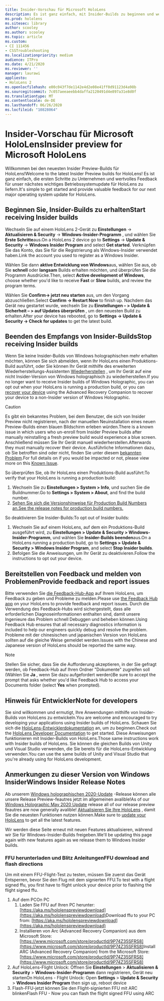 ```yaml
---
title: Insider-Vorschau für Microsoft HoloLens
description: Es ist ganz einfach, mit Insider-Builds zu beginnen und wertvolles Feedback für unser nächstes wichtiges Betriebssystemupdate für HoloLens zu liefern.
ms.prod: hololens
ms.sitesec: library
author: scooley
ms.author: scooley
ms.topic: article
ms.custom:
- CI 111456
- CSSTroubleshooting
ms.localizationpriority: medium
audience: ITPro
ms.date: 4/21/2020
ms.reviewer: ''
manager: laurawi
appliesto:
- HoloLens 2
ms.openlocfilehash: e00c043f7de1142e4d2e08e41ff0d91123d4a98b
ms.sourcegitcommit: 7c057aeeaeebb4daffa2120491d4e897a31e8d0f
ms.translationtype: MT
ms.contentlocale: de-DE
ms.lasthandoff: 06/26/2020
ms.locfileid: "10828064"
---
```

# <span data-ttu-id="3ba25-103">Insider-Vorschau für Microsoft HoloLens</span><span class="sxs-lookup"><span data-stu-id="3ba25-103">Insider preview for Microsoft HoloLens</span></span>

<span data-ttu-id="3ba25-104">Willkommen bei den neuesten Insider Preview-Builds für HoloLens!</span><span class="sxs-lookup"><span data-stu-id="3ba25-104">Welcome to the latest Insider Preview builds for HoloLens!</span></span>  <span data-ttu-id="3ba25-105">Es ist ganz einfach, die ersten Schritte zu Unternehmen und wertvolles Feedback für unser nächstes wichtiges Betriebssystemupdate für HoloLens zu liefern.</span><span class="sxs-lookup"><span data-stu-id="3ba25-105">It's simple to get started and provide valuable feedback for our next major operating system update for HoloLens.</span></span>

## <span data-ttu-id="3ba25-106">Beginnen Sie, Insider-Builds zu erhalten</span><span class="sxs-lookup"><span data-stu-id="3ba25-106">Start receiving Insider builds</span></span>

<span data-ttu-id="3ba25-107">Wechseln Sie auf einem HoloLens 2-Gerät zu **Einstellungen**  ->  **Aktualisieren & Security**  ->  **Windows-Insider-Programm** , und wählen Sie **Erste Schritte**aus.</span><span class="sxs-lookup"><span data-stu-id="3ba25-107">On a HoloLens 2 device go to **Settings** -> **Update & Security** -> **Windows Insider Program** and select **Get started**.</span></span> <span data-ttu-id="3ba25-108">Verknüpfen Sie das Konto, das Sie für die Registrierung als Windows-Insider verwendet haben.</span><span class="sxs-lookup"><span data-stu-id="3ba25-108">Link the account you used to register as a Windows Insider.</span></span>

<span data-ttu-id="3ba25-109">Wählen Sie dann **aktive Entwicklung von Windows**aus, wählen Sie aus, ob Sie **schnell** oder **langsam** Builds erhalten möchten, und überprüfen Sie die Programm Ausdrücke.</span><span class="sxs-lookup"><span data-stu-id="3ba25-109">Then, select **Active development of Windows**, choose whether you'd like to receive **Fast** or **Slow** builds, and review the program terms.</span></span>

<span data-ttu-id="3ba25-110">Wählen Sie **Confirm-> jetzt neu starten** aus, um den Vorgang abzuschließen.</span><span class="sxs-lookup"><span data-stu-id="3ba25-110">Select **Confirm -> Restart Now** to finish up.</span></span> <span data-ttu-id="3ba25-111">Nachdem das Gerät neu gestartet wurde, wechseln Sie zu **Einstellungen – > Update & Sicherheit – > auf Updates überprüfen** , um den neuesten Build zu erhalten.</span><span class="sxs-lookup"><span data-stu-id="3ba25-111">After your device has rebooted, go to **Settings -> Update & Security -> Check for updates** to get the latest build.</span></span>

## <span data-ttu-id="3ba25-112">Beenden des Empfangs von Insider-Builds</span><span class="sxs-lookup"><span data-stu-id="3ba25-112">Stop receiving Insider builds</span></span>

<span data-ttu-id="3ba25-113">Wenn Sie keine Insider-Builds von Windows holographischen mehr erhalten möchten, können Sie sich abmelden, wenn Ihr HoloLens einen Produktions-Build ausführt, oder Sie können Ihr Gerät mithilfe des erweiterten Wiederherstellungs-Assistenten [Wiederherstellen](hololens-recovery.md) , um Ihr Gerät auf eine nicht Insider-Version von Windows holographisch zu wiederherstellen.</span><span class="sxs-lookup"><span data-stu-id="3ba25-113">If you no longer want to receive Insider builds of Windows Holographic, you can opt out when your HoloLens is running a production build, or you can [recover your device](hololens-recovery.md) using the Advanced Recovery Companion to recover your device to a non-Insider version of Windows Holographic.</span></span>

> [!CAUTION]
> <span data-ttu-id="3ba25-114">Es gibt ein bekanntes Problem, bei dem Benutzer, die sich von Insider Preview nicht registrieren, nach der manuellen Neuinstallation eines neuen Preview-Builds einen blauen Bildschirm erleben würden.</span><span class="sxs-lookup"><span data-stu-id="3ba25-114">There is a known issue in which users who un-enroll from Insider Preview builds after manually reinstalling a fresh preview build would experience a blue screen.</span></span> <span data-ttu-id="3ba25-115">Anschließend müssen Sie Ihr Gerät manuell wiederherstellen.</span><span class="sxs-lookup"><span data-stu-id="3ba25-115">Afterwards they must manually recover their device.</span></span> <span data-ttu-id="3ba25-116">Ausführliche Informationen dazu, ob Sie betroffen sind oder nicht, finden Sie unter diesem [bekannten Problem](https://docs.microsoft.com/hololens/hololens-known-issues?source=docs#blue-screen-is-shown-after-unenrolling-from-insider-preview-builds-on-a-device-reflashed-with-a-insider-build).</span><span class="sxs-lookup"><span data-stu-id="3ba25-116">For full details on if you would be impacted or not, please view more on this [Known Issue](https://docs.microsoft.com/hololens/hololens-known-issues?source=docs#blue-screen-is-shown-after-unenrolling-from-insider-preview-builds-on-a-device-reflashed-with-a-insider-build).</span></span>

<span data-ttu-id="3ba25-117">So überprüfen Sie, ob Ihr HoloLens einen Produktions-Build ausführt:</span><span class="sxs-lookup"><span data-stu-id="3ba25-117">To verify that your HoloLens is running a production build:</span></span>

1. <span data-ttu-id="3ba25-118">Wechseln Sie zu **Einstellungen > System > Info**, und suchen Sie die Buildnummer.</span><span class="sxs-lookup"><span data-stu-id="3ba25-118">Go to **Settings > System > About**, and find the build number.</span></span>
1. [<span data-ttu-id="3ba25-119">Sehen Sie sich die Versionshinweise für Production Build Numbers an.</span><span class="sxs-lookup"><span data-stu-id="3ba25-119">See the release notes for production build numbers.</span></span>](hololens-release-notes.md)

<span data-ttu-id="3ba25-120">So deaktivieren Sie Insider-Builds:</span><span class="sxs-lookup"><span data-stu-id="3ba25-120">To opt out of Insider builds:</span></span>

1. <span data-ttu-id="3ba25-121">Wechseln Sie auf einem HoloLens, auf dem ein Produktions-Build ausgeführt wird, zu **Einstellungen > Update & Security > Windows-Insider-Programm**, und wählen Sie **Insider-Builds beenden**aus.</span><span class="sxs-lookup"><span data-stu-id="3ba25-121">On a HoloLens running a production build, go to **Settings > Update & Security > Windows Insider Program**, and select **Stop Insider builds**.</span></span>
1. <span data-ttu-id="3ba25-122">Befolgen Sie die Anweisungen, um Ihr Gerät zu deaktivieren.</span><span class="sxs-lookup"><span data-stu-id="3ba25-122">Follow the instructions to opt out your device.</span></span>



## <span data-ttu-id="3ba25-123">Bereitstellen von Feedback und melden von Problemen</span><span class="sxs-lookup"><span data-stu-id="3ba25-123">Provide feedback and report issues</span></span>

<span data-ttu-id="3ba25-124">Bitte verwenden Sie [die Feedback-Hub-App](hololens-feedback.md) auf Ihrem HoloLens, um Feedback zu geben und Probleme zu melden.</span><span class="sxs-lookup"><span data-stu-id="3ba25-124">Please use [the Feedback Hub app](hololens-feedback.md) on your HoloLens to provide feedback and report issues.</span></span> <span data-ttu-id="3ba25-125">Durch die Verwendung des Feedback-Hubs wird sichergestellt, dass alle erforderlichen Diagnoseinformationen enthalten sind, damit unsere Ingenieure das Problem schnell Debuggen und beheben können.</span><span class="sxs-lookup"><span data-stu-id="3ba25-125">Using Feedback Hub ensures that all necessary diagnostics information is included to help our engineers quickly debug and resolve the problem.</span></span>  <span data-ttu-id="3ba25-126">Probleme mit der chinesischen und japanischen Version von HoloLens sollten auf die gleiche Weise gemeldet werden.</span><span class="sxs-lookup"><span data-stu-id="3ba25-126">Issues with the Chinese and Japanese version of HoloLens should be reported the same way.</span></span>

> [!NOTE]
> <span data-ttu-id="3ba25-127">Stellen Sie sicher, dass Sie die Aufforderung akzeptieren, in der Sie gefragt werden, ob Feedback-Hub auf Ihren Ordner "Dokumente" zugreifen soll (Wählen Sie **Ja** , wenn Sie dazu aufgefordert werden)</span><span class="sxs-lookup"><span data-stu-id="3ba25-127">Be sure to accept the prompt that asks whether you'd like Feedback Hub to access your Documents folder (select **Yes** when prompted).</span></span>

## <span data-ttu-id="3ba25-128">Hinweis für Entwickler</span><span class="sxs-lookup"><span data-stu-id="3ba25-128">Note for developers</span></span>

<span data-ttu-id="3ba25-129">Sie sind willkommen und ermutigt, Ihre Anwendungen mithilfe von Insider-Builds von HoloLens zu entwickeln.</span><span class="sxs-lookup"><span data-stu-id="3ba25-129">You are welcome and encouraged to try developing your applications using Insider builds of HoloLens.</span></span>  <span data-ttu-id="3ba25-130">Schauen Sie sich die [HoloLens-Entwicklerdokumentation](https://developer.microsoft.com/windows/mixed-reality/development) an, um zu beginnen.</span><span class="sxs-lookup"><span data-stu-id="3ba25-130">Check out the [HoloLens Developer Documentation](https://developer.microsoft.com/windows/mixed-reality/development) to get started.</span></span> <span data-ttu-id="3ba25-131">Diese Anweisungen funktionieren mit Insider-Builds von HoloLens.</span><span class="sxs-lookup"><span data-stu-id="3ba25-131">Those same instructions work with Insider builds of HoloLens.</span></span>  <span data-ttu-id="3ba25-132">Sie können die gleichen Builds von Unity und Visual Studio verwenden, die Sie bereits für die HoloLens-Entwicklung verwenden.</span><span class="sxs-lookup"><span data-stu-id="3ba25-132">You can use the same builds of Unity and Visual Studio that you're already using for HoloLens development.</span></span>


## <span data-ttu-id="3ba25-133">Anmerkungen zu dieser Version von Windows Insider</span><span class="sxs-lookup"><span data-stu-id="3ba25-133">Windows Insider Release Notes</span></span>

<span data-ttu-id="3ba25-134">Ab unserem [Windows holographischen 2020-Update](hololens-release-notes.md) -Release können alle unsere Release Preview-feautres jetzt im allgemeinen avalible!</span><span class="sxs-lookup"><span data-stu-id="3ba25-134">As of our [Windows Holographic May 2020 Update](hololens-release-notes.md) release all of our release preview feautres are now generally avalible!</span></span> <span data-ttu-id="3ba25-135">[Aktualisieren Sie Ihre HoloLens](hololens-update-hololens.md) , damit Sie die neuesten Funktionen nutzen können.</span><span class="sxs-lookup"><span data-stu-id="3ba25-135">Make sure to [update your HoloLens](hololens-update-hololens.md) to get all the latest features.</span></span>  

<span data-ttu-id="3ba25-136">Wir werden diese Seite erneut mit neuen Features aktualisieren, während wir Sie für Windows-Insider-Builds freigeben.</span><span class="sxs-lookup"><span data-stu-id="3ba25-136">We'll be updating this page again with new features again as we release them to Windows Insider builds.</span></span> 

### <span data-ttu-id="3ba25-137">FFU herunterladen und Blitz Anleitungen</span><span class="sxs-lookup"><span data-stu-id="3ba25-137">FFU download and flash directions</span></span>
<span data-ttu-id="3ba25-138">Um mit einem FFU-Flight-Test zu testen, müssen Sie zuerst das Gerät Entsperren, bevor Sie den Flug mit dem signierten FFU.</span><span class="sxs-lookup"><span data-stu-id="3ba25-138">To test with a flight signed ffu, you first have to flight unlock your device prior to flashing the flight signed ffu.</span></span>
1. <span data-ttu-id="3ba25-139">Auf dem PC</span><span class="sxs-lookup"><span data-stu-id="3ba25-139">On PC</span></span>
    1. <span data-ttu-id="3ba25-140">Laden Sie FFU auf Ihren PC herunter:[https://aka.ms/hololenspreviewdownload](https://aka.ms/hololenspreviewdownload)</span><span class="sxs-lookup"><span data-stu-id="3ba25-140">Download ffu to your PC from: [https://aka.ms/hololenspreviewdownload](https://aka.ms/hololenspreviewdownload)</span></span>
    1. <span data-ttu-id="3ba25-141">Installieren von Arc (Advanced Recovery Companion) aus dem Microsoft Store:[https://www.microsoft.com/store/productId/9P74Z35SFRS8](https://www.microsoft.com/store/productId/9P74Z35SFRS8)</span><span class="sxs-lookup"><span data-stu-id="3ba25-141">Install ARC (Advanced Recovery Companion) from the Microsoft Store: [https://www.microsoft.com/store/productId/9P74Z35SFRS8](https://www.microsoft.com/store/productId/9P74Z35SFRS8)</span></span> 
1. <span data-ttu-id="3ba25-142">Auf HoloLens-Flight Unlock: Öffnen Sie **Einstellungen**  >  **Aktualisieren & Security**  >  **Windows-Insider-Programm** dann registrieren, Gerät neu starten</span><span class="sxs-lookup"><span data-stu-id="3ba25-142">On HoloLens - Flight Unlock: Open **Settings** > **Update & Security** > **Windows Insider Program** then sign up, reboot device</span></span>
1. <span data-ttu-id="3ba25-143">Flash-FFU-jetzt können Sie den Flight-signierten FFU mit ARC blinken</span><span class="sxs-lookup"><span data-stu-id="3ba25-143">Flash FFU - Now you can flash the flight signed FFU using ARC</span></span> 
